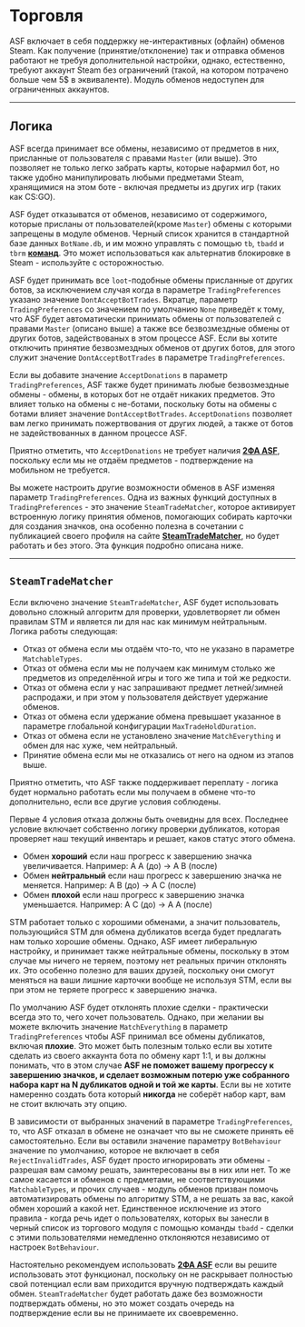 # Торговля

ASF включает в себя поддержку не-интерактивных (офлайн) обменов Steam. Как получение (принятие/отклонение) так и отправка обменов работают не требуя дополнительной настройки, однако, естественно, требуют аккаунт Steam без ограничений (такой, на котором потрачено больше чем 5$ в эквиваленте). Модуль обменов недоступен для ограниченных аккаунтов.

---

## Логика

ASF всегда принимает все обмены, независимо от предметов в них, присланные от пользователя с правами `Master` (или выше). Это позволяет не только легко забрать карты, которые нафармил бот, но также удобно манипулировать любыми предметами Steam, хранящимися на этом боте - включая предметы из других игр (таких как CS:GO).

ASF будет отказыватся от обменов, независимо от содержимого, которые присланы от пользователей(кроме `Master`) обмены с которыми запрещены в модуле обменов. Черный список хранится в стандартной базе данных `BotName.db`, и им можно управлять с помощью `tb`, `tbadd` и `tbrm` **[ команд](https://github.com/JustArchiNET/ArchiSteamFarm/wiki/Commands)**. Это может использоваться как альтернатив блокировке в Steam - используйте с осторожностью.

ASF будет принимать все `loot`-подобные обмены присланные от других ботов, за исключением случая когда в параметре `TradingPreferences` указано значение `DontAcceptBotTrades`. Вкратце, параметр `TradingPreferences` со значением по умолчанию `None` приведёт к тому, что ASF будет автоматически принимать обмены от пользователей с правами `Master` (описано выше) а также все безвозмездные обмены от других ботов, задействованых в этом процессе ASF. Если вы хотите отключить принятие безвозмездных обменов от других ботов, для этого служит значение `DontAcceptBotTrades` в параметре `TradingPreferences`.

Если вы добавите значение `AcceptDonations` в параметр `TradingPreferences`, ASF также будет принимать любые безвозмездные обмены - обмены, в которых бот не отдаёт никаких предметов. Это влияет только на обмены с не-ботами, поскольку боты на обмены с ботами влияет значение `DontAcceptBotTrades`. `AcceptDonations` позволяет вам легко принимать пожертвования от других людей, а также от ботов не задействованных в данном процессе ASF.

Приятно отметить, что `AcceptDonations` не требует наличия **[2ФА ASF](https://github.com/JustArchiNET/ArchiSteamFarm/wiki/Two-factor-authentication-ru-RU)**, поскольку если мы не отдаём предметов - подтверждение на мобильном не требуется.

Вы можете настроить другие возможности обменов в ASF изменяя параметр `TradingPreferences`. Одна из важных функций доступных в `TradingPreferences` - это значение `SteamTradeMatcher`, которое активирует встроенную логику принятия обменов, помогающих собирать карточки для создания значков, она особенно полезна в сочетании с публикацией своего профиля на сайте **[SteamTradeMatcher](https://www.steamtradematcher.com)**, но будет работать и без этого. Эта функция подробно описана ниже.

---

## `SteamTradeMatcher`

Если включено значение `SteamTradeMatcher`, ASF будет использовать довольно сложный алгоритм для проверки, удовлетворяет ли обмен правилам STM и является ли для нас как минимум нейтральным. Логика работы следующая:

- Отказ от обмена если мы отдаём что-то, что не указано в параметре `MatchableTypes`.
- Отказ от обмена если мы не получаем как минимум столько же предметов из определённой игры и того же типа и той же редкости.
- Отказ от обмена если у нас запрашивают предмет летней/зимней распродажи, и при этом у пользователя действует удержание обменов.
- Отказ от обмена если удержание обмена превышает указанное в параметре глобальной конфигурации `MaxTradeHoldDuration`.
- Отказ от обмена если не установлено значение `MatchEverything` и обмен для нас хуже, чем нейтральный.
- Принятие обмена если мы не отказались от него на одном из этапов выше.

Приятно отметить, что ASF также поддерживает переплату - логика будет нормально работать если мы получаем в обмене что-то дополнительно, если все другие условия соблюдены.

Первые 4 условия отказа должны быть очевидны для всех. Последнее условие включает собственно логику проверки дубликатов, которая проверяет наш текущий инвентарь и решает, каков статус этого обмена.

- Обмен **хороший** если наш прогресс к завершению значка увеличивается. Например: A A (до) -> A B (после)
- Обмен **нейтральный** если наш прогресс к завершению значка не меняется. Например: A B (до) -> A C (после)
- Обмен **плохой** если наш прогресс к завершению значка уменьшается. Например: A C (до) -> A A (после)

STM работает только с хорошими обменами, а значит пользователь, пользующийся STM для обмена дубликатов всегда будет предлагать нам только хорошие обмены. Однако, ASF имеет либеральную настройку, и принимает также нейтральные обмены, поскольку в этом случае мы ничего не теряем, поэтому нет реальных причин отклонять их. Это особенно полезно для ваших друзей, поскольку они смогут меняться на ваши лишние карточки вообще не используя STM, если вы при этом не теряете прогресс к завершению значка.

По умолчанию ASF будет отклонять плохие сделки - практически всегда это то, чего хочет пользователь. Однако, при желании вы можете включить значение `MatchEverything` в параметр `TradingPreferences` чтобы ASF принимал все обмены дубликатов, включая **плохие**. Это может быть полезным только если вы хотите сделать из своего аккаунта бота по обмену карт 1:1, и вы должны понимать, что в этом случае **ASF не поможет вашему прогрессу к завершению значков, и сделает возможным потерю уже собранного набора карт на N дубликатов одной и той же карты**. Если вы не хотите намеренно создать бота который **никогда** не соберёт набор карт, вам не стоит включать эту опцию.

В зависимости от выбранных значений в параметре `TradingPreferences`, то, что ASF отказал в обмене не означает что вы не сможете принять её самостоятельно. Если вы оставили значение параметру `BotBehaviour` значение по умолчанию, которое не включает в себя `RejectInvalidTrades`, ASF будет просто игнорировать эти обмены - разрешая вам самому решать, заинтересованы вы в них или нет. То же самое касается и обменов с предметами, не соответствующими `MatchableTypes`, и прочих случаев - модуль обменов призван помочь автоматизировать обмены по алгоритму STM, а не решать за вас, какой обмен хороший а какой нет. Единственное исключение из этого правила - когда речь идет о пользователях, которых вы занесли в черный список из торгового модуля с помощью команды `tbadd` - сделки с этими пользователями немедленно отклоняются независимо от настроек `BotBehaviour`.

Настоятельно рекомендуем использовать **[2ФА ASF](https://github.com/JustArchiNET/ArchiSteamFarm/wiki/Two-factor-authentication-ru-RU)** если вы решите использовать этот функционал, поскольку он не раскрывает полностью свой потенциал если вам приходится вручную подтверждать каждый обмен. `SteamTradeMatcher` будет работать даже без возможности подтверждать обмены, но это может создать очередь на подтверждение если вы не принимаете их своевременно.
